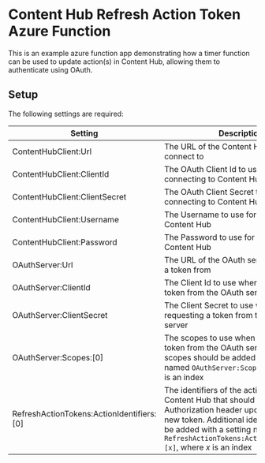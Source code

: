 # Content Hub Refresh Action Token Azure Function

This is an example azure function app demonstrating how a timer function can be used to update action(s) in Content Hub, allowing them to authenticate using OAuth.

## Setup

The following settings are required:

| Setting                                   | Description                                                                                                                                                                                                                                                  | Example Value                                                          |
| ----------------------------------------- | ------------------------------------------------------------------------------------------------------------------------------------------------------------------------------------------------------------------------------------------------------------ | ---------------------------------------------------------------------- |
| ContentHubClient:Url                      | The URL of the Content Hub instance to connect to                                                                                                                                                                                                            | https://example.sitecorecloud.io                                       |
| ContentHubClient:ClientId                 | The OAuth Client Id to use for connecting to Content Hub                                                                                                                                                                                                     | ScriptApiUser                                                          |
| ContentHubClient:ClientSecret             | The OAuth Client Secret to use for connecting to Content Hub                                                                                                                                                                                                 | SuperSecret                                                            |
| ContentHubClient:Username                 | The Username to use for connecting to Content Hub                                                                                                                                                                                                            | scriptuser                                                             |
| ContentHubClient:Password                 | The Password to use for connecting to Content Hub                                                                                                                                                                                                            | SuperSecret2                                                           |
| OAuthServer:Url                           | The URL of the OAuth server to requerst a token from                                                                                                                                                                                                         | https://login.microsoftonline.com/00000000-0000-0000-0000-000000000000 |
| OAuthServer:ClientId                      | The Client Id to use when requesting a token from the OAuth server                                                                                                                                                                                           | 00000000-0000-0000-0000-000000000000                                   |
| OAuthServer:ClientSecret                  | The Client Secret to use when requesting a token from the OAuth server                                                                                                                                                                                       | SuperSecret3                                                           |
| OAuthServer:Scopes:[0]                    | The scopes to use when requesting a token from the OAuth server. Additional scopes should be added with a setting named `OAuthServer:Scopes:[x]`, where _x_ is an index                                                                                      | api://00000000-0000-0000-0000-000000000000/.default                    |
| RefreshActionTokens:ActionIdentifiers:[0] | The identifiers of the action entities in Content Hub that should have their Authorization header updated with the new token. Additional identifiers should be added with a setting named `RefreshActionTokens:ActionIdentifiers:[x]`, where _x_ is an index | M.Action.AzureAction                                                   |
